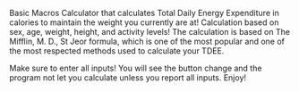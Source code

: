 Basic Macros Calculator that calculates Total Daily Energy Expenditure in calories to maintain the weight you currently are at! Calculation based on sex, age, weight, height, and activity levels! The calculation is based on The Mifflin, M. D., St Jeor formula, which is one of the most popular and one of the most respected methods used to calculate your TDEE.

Make sure to enter all inputs! You will see the button change and the program not let you calculate unless you report all inputs. Enjoy!
